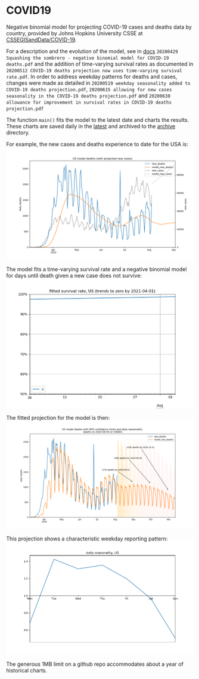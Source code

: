 # COVID19
Negative binomial model for projecting COVID-19 cases and deaths data by country, provided by Johns Hopkins University CSSE at [CSSEGISandData/COVID-19](https://github.com/CSSEGISandData/COVID-19).

For a description and the evolution of the model, see in [docs](docs/)  `20200429 Squashing the sombrero - negative binomial model for COVID-19 deaths.pdf` and the addition of time-varying survival rates as documented in `20200512 COVID-19 deaths projection now uses time-varying survival rate.pdf`. 
In order to address weekday patterns for deaths and cases, changes were made as detailed in `20200519 weekday seasonality added to COVID-19 deaths projection.pdf`, `20200615 allowing for new cases seasonality in the COVID-19 deaths projection.pdf` and `20200630 allowance for improvement in survival rates in COVID-19 deaths projection.pdf`   

The function `main()` fits the model to the latest date and charts the results. These charts are saved daily in the [latest](latest/) and archived to the [archive](archive/) directory. 

For example, the new cases and deaths experience to date for the USA is:
![USA_cases_deaths](latest/US_cases_deaths.png)

The model fits a time-varying survival rate and a negative binomial model for days until death given a new case does not survive:
![USA_survival](latest/US_survival.png)

The fitted projection for the model is then: 
![USA](latest/US.png)

This projection shows a characteristic weekday reporting pattern:
![USA_daily_seasonality](latest/US_daily_seasonality.png)

The generous 1MB limit on a github repo accommodates about a year of historical charts.
